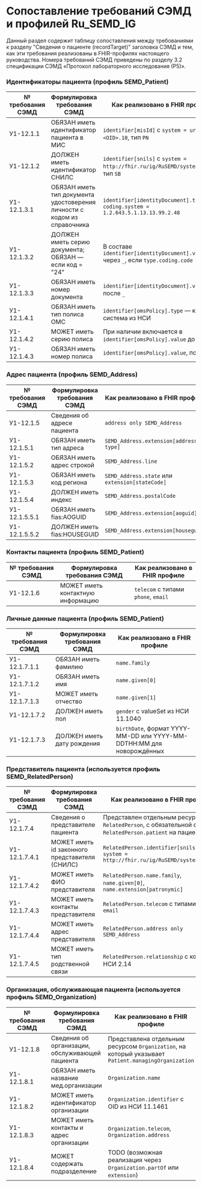 # Сопоставление требований СЭМД и профилей Ru_SEMD_IG
Данный раздел содержит таблицу сопоставления между требованиями к разделу "Сведения о пациенте (recordTarget)" заголовка СЭМД и тем, как эти требования реализованы в FHIR-профилях настоящего руководства. Номера требований СЭМД приведены по разделу 3.2 спецификации СЭМД «Протокол лабораторного исследования (Р5)».

### Идентификаторы пациента (профиль SEMD_Patient)

| № требования СЭМД | Формулировка требования СЭМД | Как реализовано в FHIR профиле |
| --- | --- | --- |
| У1-12.1.1 | ОБЯЗАН иметь идентификатор пациента в МИС | `identifier[misId]` с `system = urn:oid:<OID>.10`, тип `PN` |
| У1-12.1.2 | ДОЛЖЕН иметь идентификатор СНИЛС | `identifier[snils]` с `system = http://fhir.ru/ig/RuSEMD/systems/snils`, тип `SB` |
| У1-12.1.3.1 | ОБЯЗАН иметь тип документа удостоверения личности с кодом из справочника | `identifier[identityDocument].type` с `coding.system = 1.2.643.5.1.13.13.99.2.48` |
| У1-12.1.3.2 | ДОЛЖЕН иметь серию документа; ОБЯЗАН — если код = "24" | В составе `identifier[identityDocument].value` через `_`, если `type.coding.code = 24` |
| У1-12.1.3.3 | ОБЯЗАН иметь номер документа | `identifier[identityDocument].value`, после `_` |
| У1-12.1.4.1 | ОБЯЗАН иметь тип полиса ОМС | `identifier[omsPolicy].type` — код и система из НСИ |
| У1-12.1.4.2 | МОЖЕТ иметь серию полиса | При наличии включается в `identifier[omsPolicy].value` до `_` |
| У1-12.1.4.3 | ОБЯЗАН иметь номер полиса | `identifier[omsPolicy].value`, после `_` |


### Адрес пациента (профиль SEMD_Address)

| № требования СЭМД | Формулировка требования СЭМД | Как реализовано в FHIR профиле |
| --- | --- | --- |
| У1-12.1.5                          | Сведения об адресе пациента                         | `address only SEMD_Address`                 |
| У1-12.1.5.1                        | ОБЯЗАН иметь тип адреса                             | `SEMD_Address.extension[address-type]`      |
| У1-12.1.5.2                        | ОБЯЗАН иметь адрес строкой                          | `SEMD_Address.line`                         |
| У1-12.1.5.3                        | ОБЯЗАН иметь код региона                            | `SEMD_Address.state` или `extension[stateCode]` |
| У1-12.1.5.4                        | ДОЛЖЕН иметь индекс                                 | `SEMD_Address.postalCode`                   |
| У1-12.1.5.5.1                      | ОБЯЗАН иметь fias:AOGUID                            | `SEMD_Address.extension[aoguid]`            |
| У1-12.1.5.5.2                      | ДОЛЖЕН иметь fias:HOUSEGUID                         | `SEMD_Address.extension[houseguid]`         |

### Контакты пациента (профиль SEMD_Patient)

| № требования СЭМД | Формулировка требования СЭМД | Как реализовано в FHIR профиле |
| --- | --- | --- |
| У1-12.1.6 | МОЖЕТ иметь контактную информацию | `telecom` с типами `phone`, `email` |

### Личные данные пациента (профиль SEMD_Patient)

| № требования СЭМД | Формулировка требования СЭМД | Как реализовано в FHIR профиле |
| --- | --- | --- |
| У1-12.1.7.1.1 | ОБЯЗАН иметь фамилию | `name.family` |
| У1-12.1.7.1.2 | ОБЯЗАН иметь имя | `name.given[0]` |
| У1-12.1.7.1.3 | МОЖЕТ иметь отчество | `name.given[1]` |
| У1-12.1.7.2 | ДОЛЖЕН иметь пол | `gender` с valueSet из НСИ 11.1040 |
| У1-12.1.7.3 | ДОЛЖЕН иметь дату рождения | `birthDate`, формат YYYY-MM-DD или YYYY-MM-DDTHH:MM для новорождённых |

### Представитель пациента (используется профиль SEMD_RelatedPerson)

| № требования СЭМД | Формулировка требования СЭМД | Как реализовано в FHIR профиле |
| --- | --- | --- |
| У1-12.1.7.4 | Сведения о представителе пациента | Представлен отдельным ресурсом `RelatedPerson`, с обязательной ссылкой `RelatedPerson.patient` на пациента |
| У1-12.1.7.4.1 | МОЖЕТ иметь id законного представителя (СНИЛС) | `RelatedPerson.identifier[snils]` с `system = http://fhir.ru/ig/RuSEMD/systems/snils` |
| У1-12.1.7.4.2 | МОЖЕТ иметь ФИО представителя | `RelatedPerson.name.family`, `name.given[0]`, `name.extension[patronymic]` |
| У1-12.1.7.4.3 | МОЖЕТ иметь контакты представителя | `RelatedPerson.telecom` с типами `phone`, `email` |
| У1-12.1.7.4.4 | МОЖЕТ иметь адрес представителя | `RelatedPerson.address only SEMD_Address` |
| У1-12.1.7.4.5 | МОЖЕТ иметь тип родственной связи | `RelatedPerson.relationship` c кодами из НСИ 2.14 |

### Организация, обслуживающая пациента (используется профиль SEMD_Organization)

| № требования СЭМД | Формулировка требования СЭМД | Как реализовано в FHIR профиле |
| --- | --- | --- |
| У1-12.1.8 | Сведения об организации, обслуживающей пациента | Представлена отдельным ресурсом `Organization`, на который указывает `Patient.managingOrganization` |
| У1-12.1.8.1 | ОБЯЗАН иметь название мед.организации | `Organization.name` |
| У1-12.1.8.2 | МОЖЕТ иметь идентификатор организации | `Organization.identifier` с OID из НСИ 11.1461 |
| У1-12.1.8.3 | МОЖЕТ иметь контакты и адрес организации | `Organization.telecom`, `Organization.address` |
| У1-12.1.8.4 | МОЖЕТ содержать подразделение | TODO (возможная реализация через `Organization.partOf` или `extension`) |


